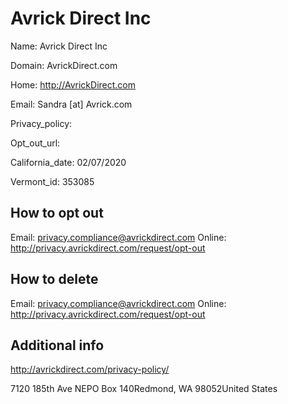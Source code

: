 
# Avrick Direct Inc

Name: Avrick Direct Inc

Domain: AvrickDirect.com

Home: http://AvrickDirect.com

Email: Sandra [at] Avrick.com

Privacy_policy: 

Opt_out_url: 

California_date: 02/07/2020

Vermont_id: 353085



## How to opt out

Email: privacy.compliance@avrickdirect.com
Online: http://privacy.avrickdirect.com/request/opt-out

## How to delete

Email: privacy.compliance@avrickdirect.com
Online: http://privacy.avrickdirect.com/request/opt-out

## Additional info

http://avrickdirect.com/privacy-policy/

7120 185th Ave NEPO Box 140Redmond, WA 98052United States

